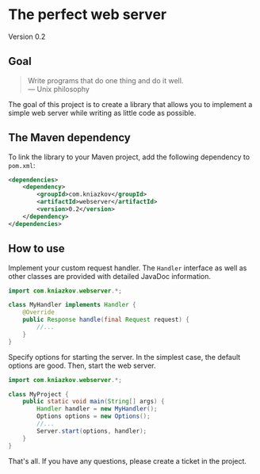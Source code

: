 # The perfect web server

Version 0.2

## Goal

> Write programs that do one thing and do it well. \
― Unix philosophy

The goal of this project is to create a library that allows you to implement a simple web server
while writing as little code as possible.

## The Maven dependency

To link the library to your Maven project, add the following dependency to `pom.xml`:
```xml
<dependencies>
    <dependency>
        <groupId>com.kniazkov</groupId>
        <artifactId>webserver</artifactId>
        <version>0.2</version>
    </dependency>
</dependencies>
```

## How to use

Implement your custom request handler.
The `Handler` interface as well as other classes are provided with detailed JavaDoc information.

```java
import com.kniazkov.webserver.*;

class MyHandler implements Handler {
    @Override
    public Response handle(final Request request) {
        //...
    }
}
```

Specify options for starting the server. In the simplest case, the default options are good.
Then, start the web server.

```java
import com.kniazkov.webserver.*;

class MyProject {
    public static void main(String[] args) {
        Handler handler = new MyHandler();
        Options options = new Options();
        //...
        Server.start(options, handler);
    }
}
```
That's all. If you have any questions, please create a ticket in the project.
